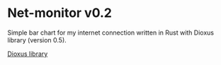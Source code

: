 # Net-monitor v0.2

Simple bar chart for my internet connection written in Rust with Dioxus
library (version 0.5).

[Dioxus library](https://dioxuslabs.com/)
